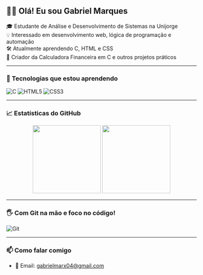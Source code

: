 ## 👋🏻 Olá! Eu sou Gabriel Marques

🎓 Estudante de Análise e Desenvolvimento de Sistemas na Unijorge  
💡 Interessado em desenvolvimento web, lógica de programação e automação  
🛠️ Atualmente aprendendo C, HTML e CSS  
📘 Criador da Calculadora Financeira em C e outros projetos práticos

---

### 🚀 Tecnologias que estou aprendendo
![C](https://img.shields.io/badge/C-00599C?style=for-the-badge&logo=c&logoColor=white)
![HTML5](https://img.shields.io/badge/HTML5-E44D26?style=for-the-badge&logo=html5&logoColor=white)
![CSS3](https://img.shields.io/badge/CSS3-1572B6?style=for-the-badge&logo=css3&logoColor=white)

---

### 📈 Estatísticas do GitHub
<div align="center">
  <img height="180em" src="https://github-readme-stats.vercel.app/api?username=Gabriel2k156&show_icons=true&theme=dracula" />
  <img height="180em" src="https://github-readme-stats.vercel.app/api/top-langs/?username=Gabriel2k156&layout=compact&theme=dracula"/>
</div>

---

### 🖐️ Com Git na mão e foco no código!
![Git](https://img.shields.io/badge/Git-F05032?style=for-the-badge&logo=git&logoColor=white)

---

### 📫 Como falar comigo
- 📧 Email: gabrielmarx04@gmail.com
